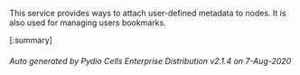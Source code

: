 






This service provides ways to attach user-defined metadata to nodes. It is also used for managing users bookmarks.

[:summary]

###### Auto generated by Pydio Cells Enterprise Distribution v2.1.4 on 7-Aug-2020
